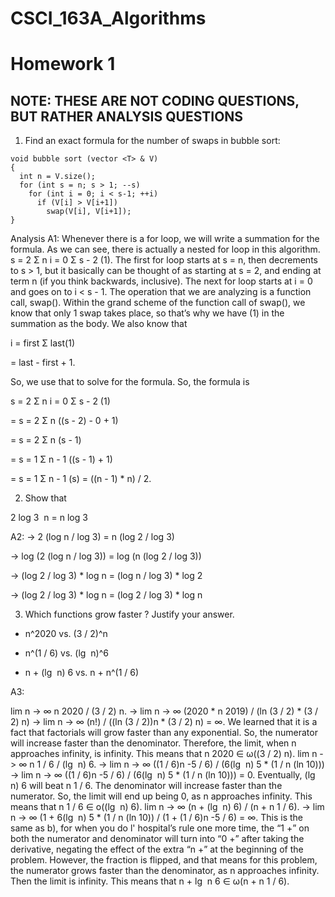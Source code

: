 # CSCI_163A_Algorithms
# Homework 1

## NOTE: THESE ARE NOT CODING QUESTIONS, BUT RATHER ANALYSIS QUESTIONS

1. Find an exact formula for the number of swaps in bubble sort:
```
void bubble sort (vector <T> & V)
{
  int n = V.size();
  for (int s = n; s > 1; --s)
    for (int i = 0; i < s-1; ++i)
      if (V[i] > V[i+1])
        swap(V[i], V[i+1]);
}
```
Analysis
A1: Whenever there is a for loop, we will write a summation for the formula. As we can see, there is actually a nested for loop in this algorithm. s = 2 Σ n i = 0 Σ s - 2 (1). The first for loop starts at s = n, then
decrements to s > 1, but it basically can be thought of as starting at s = 2, and ending at term n (if you think backwards, inclusive). The next for loop starts at i = 0 and goes on to i < s - 1. The operation that we are
analyzing is a function call, swap(). Within the grand scheme of the function call of swap(), we know that only 1 swap takes place, so that’s why we have (1) in the summation as the body. We also know that

i = first Σ last(1)

= last - first + 1.

So, we use that to solve for the formula. So, the formula is

s = 2 Σ n i = 0 Σ s - 2 (1)

= s = 2 Σ n ((s - 2) - 0 + 1)

= s = 2 Σ n (s - 1)

= s = 1 Σ n - 1 ((s - 1) + 1)

= s = 1 Σ n - 1 (s) = ((n - 1) * n) / 2.

2. Show that

2 log 3 ⁡ n = n log 3

A2: 	→ 2 (log n / log 3) = n (log 2 / log 3)

→ log (2 (log n / log 3)) = log (n (log 2 / log 3))

→ (log 2 / log 3) * log n = (log n / log 3) * log 2

→ (log 2 / log 3) * log n = (log 2 / log 3) * log n

3. Which functions grow faster ?  Justify your answer.
  - n^2020 vs. (3 / 2)^n

  - n^(1 / 6) vs. (lg ⁡ n)^6

  - n + (lg ⁡ n) 6 vs. n + n^(1 / 6)

A3:

lim n -> ∞ n 2020 / (3 / 2) n. → lim n -> ∞ (2020 * n 2019) / (ln (3 / 2) * (3 / 2) n) → lim n -> ∞ (n!) / ((ln (3 / 2))n * (3 / 2) n) = ∞. We learned that it is a fact that factorials will grow faster than any
exponential. So, the numerator will increase faster than the denominator. Therefore, the limit, when n approaches infinity, is infinity. This means that n 2020 ∈ ω((3 / 2) n).
lim n -> ∞ n 1 / 6 / (lg ⁡ n) 6. → lim n -> ∞ ((1 / 6)n -5 / 6) / (6(lg ⁡ n) 5  * (1 / n (ln 10))) → lim n -> ∞ ((1 / 6)n -5 / 6) / (6(lg ⁡ n) 5  * (1 / n (ln 10))) = 0. Eventually, (lg ⁡ n) 6 will beat n 1 / 6.
The denominator will increase faster than the numerator. So, the limit will end up being 0, as n approaches infinity. This means that n 1 / 6 ∈ o((lg ⁡ n) 6).
lim n -> ∞ (n + (lg ⁡ n) 6) / (n + n 1 / 6). → lim n -> ∞ (1 + 6(lg ⁡ n) 5 * (1 / n (ln 10)) / (1 + (1 / 6)n -5 / 6) = ∞. This is the same as b), for when you do l' hospital’s rule one more time, the “1 +” on both the
numerator and denominator will turn into “0 +” after taking the derivative, negating the effect of the extra “n +” at the beginning of the problem. However, the fraction is flipped, and that means for this problem,
the numerator grows faster than the denominator, as n approaches infinity. Then the limit is infinity. This means that n + lg ⁡ n 6 ∈ ω(n + n 1 / 6).
